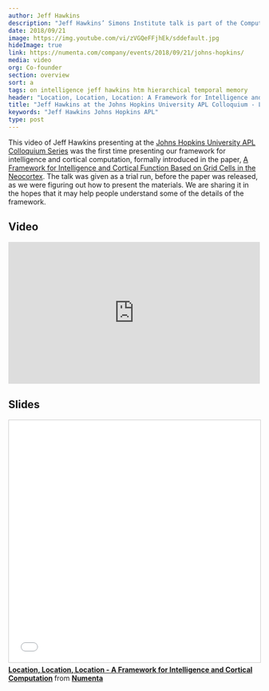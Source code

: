 ```yaml
---
author: Jeff Hawkins
description: "Jeff Hawkins’ Simons Institute talk is part of the Computational Theories of the Brain Workshop held on April 17, 2018. In his talk, he proposes that the neocortex learns models of objects using the same methods that the entorhinal cortex uses to map environments."
date: 2018/09/21
image: https://img.youtube.com/vi/zVGQeFFjhEk/sddefault.jpg
hideImage: true
link: https://numenta.com/company/events/2018/09/21/johns-hopkins/
media: video
org: Co-founder
section: overview
sort: a
tags: on intelligence jeff hawkins htm hierarchical temporal memory
header: "Location, Location, Location: A Framework for Intelligence and Cortical Computation"
title: "Jeff Hawkins at the Johns Hopkins University APL Colloquium - Location, Location, Location: A Framework for Intelligence and Cortical Computation"
keywords: "Jeff Hawkins Johns Hopkins APL"
type: post
---
```


This video of Jeff Hawkins presenting at the [Johns Hopkins University APL Colloquium Series](/company/events/2018/09/21/johns-hopkins/) was the first time presenting our framework for intelligence and cortical computation, formally introduced in the paper, [A Framework for Intelligence and Cortical Function Based on Grid Cells in the Neocortex](/neuroscience-research/research-publications/papers/a-framework-for-intelligence-and-cortical-function-based-on-grid-cells-in-the-neocortex/). The talk was given as a trial run, before the paper was released, as we were figuring out how to present the materials.  We are sharing it in the hopes that it may help people understand some of the details of the framework.

## Video

<iframe width="504" height="284" src="https://www.youtube.com/embed/pmIs9Eh08gA?ecver=1" frameborder="0" gesture="media" allow="encrypted-media" allowfullscreen></iframe>

## Slides

<iframe src="//www.slideshare.net/slideshow/embed_code/key/DWVVGOiZdFZMh8" width="595" height="485" frameborder="0" marginwidth="0" marginheight="0" scrolling="no" style="border:1px solid #CCC; border-width:1px; margin-bottom:5px; max-width: 100%;" allowfullscreen> </iframe> <div style="margin-bottom:5px"> <strong> <a href="//www.slideshare.net/numenta/location-location-location-a-framework-for-intelligence-and-cortical-computation" title="Location, Location, Location - A Framework for Intelligence and Cortical Computation" target="_blank">Location, Location, Location - A Framework for Intelligence and Cortical Computation</a> </strong> from <strong><a href="https://www.slideshare.net/numenta" target="_blank">Numenta</a></strong> </div>
